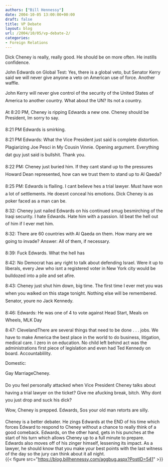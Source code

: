 ```yaml
---
authors: ["Bill Hennessy"]
date: 2004-10-05 13:00:00+00:00
draft: false
title: VP Debate
layout: blog
url: /2004/10/05/vp-debate-2/
categories:
- Foreign Relations
---
```


Dick Cheney is really, really good.  He should be on more often.  He instills confidence.  
  
  
  
John Edwards on Global Test:  Yes, there is a global veto, but Senator Kerry said we will never give anyone a veto on American use of force.  Another waffle.  
  
  
  
John Kerry will never give control of the security of the United States of America to another country.  What about the UN?  Its not a country.  
  
  
  
At 8:20 PM, Cheney is ripping Edwards a new one.  Cheney should be President, Im sorry to say.   
  
  
  
8:21 PM Edwards is smirking.  
  
  
  
8:21 PM Edwards:  What the Vice President just said is complete distortion.  Plagiarizing Joe Pesci in My Cousin Vinnie.  Opening argument.  Everything dat guy just said is bullshit.  Thank you.  
  
  
  
8:22 PM:  Cheney just buried him.  If they cant stand up to the pressures Howard Dean represented, how can we trust them to stand up to Al Qaeda?  
  
  
  
8:25 PM:  Edwards is flailing.  I cant believe hes  a trial lawyer.  Must have won a lot of settlements.  He doesnt conceal his emotions.  Dick Cheney is as poker faced as a man can be.  
  
  
  
8:32:  Cheney just nailed Edwards on his continued smug besmirching of the Iraqi security.  I hate Edwards.  Hate him with a passion.  Id beat the hell out of him if I ever met him.  
  
  
  
8:32:  There are 60 countries with Al Qaeda on them.  How many are we going to invade?  Answer:  All of them, if necessary.  
  
  
  
8:39:  Fuck Edwards.  What the hell has   
  
  
  
8:42:  No Democrat has any right to talk about defending Israel.  Were it up to liberals, every Jew who isnt a registered voter in New York city would be bulldozed into a pile and set afire.  
  
  
  
8:43:  Cheney just shut him down, big time.  The first time I ever met you was when you walked on this stage tonight.  Nothing else will be remembered.  Senator, youre no Jack Kennedy.  
  
  
  
8:46:  Edwards:  He was one of 4 to vote against Head Start, Meals on Wheels, MLK Day  
  
  
  
8:47:  ClevelandThere are several things that need to be done . . . jobs.  We have to make America the best place in the world to do business, litigation, medical care.  I zero in on education.  No child left behind act was the administrations first piece of legislation and even had Ted Kennedy on board.  Accountablility.    
  
Domestic:  
  
  
  
  
  
Gay MarriageCheney.   
  
  
  
Do you feel personally attacked when Vice President Cheney talks about having a trial lawyer on the ticket?  Give me afucking break, bitch.  Why dont you just drop and suck his dick?    
  
  
  
Wow, Cheney is prepped.  Edwards, Sos your old man retorts are silly.  
  
  
  
Cheney is a better debater.  He zings Edwards at the END of his time which forces Edward to respond to Cheney without a chance to really think of a good comeback.  Edwards, on the other hand, gets in his punches at the start of his turn which allows Cheney up to a full minute to prepare.  Edwards also moves off of his zinger himself, lessening its impact.  As a lawyer, he should know that you make your best points with the last witness of the day so the jury can think about it all night.   
{{< figure src="https://blog.billhennessy.com/aggbug.aspx?PostID=541" >}}

